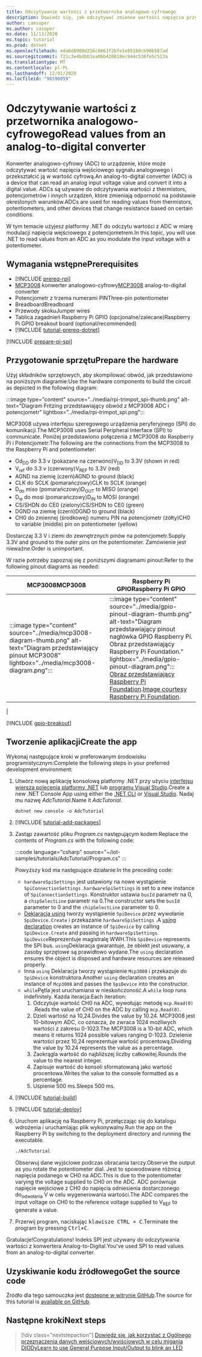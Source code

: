 ```yaml
---
title: Odczytywanie wartości z przetwornika analogowo-cyfrowego
description: Dowiedz się, jak odczytywać zmienne wartości napięcia przy użyciu konwertera Analog-to-Digital.
author: camsoper
ms.author: casoper
ms.date: 11/13/2020
ms.topic: tutorial
ms.prod: dotnet
ms.openlocfilehash: eda6d8980d256c8063f2bfe1e051b0cb90b587ad
ms.sourcegitcommit: 721c3e4bdbb1ea0bb420818ec944c538fe5c513a
ms.translationtype: MT
ms.contentlocale: pl-PL
ms.lasthandoff: 12/01/2020
ms.locfileid: "96590059"
---
```

<!--markdownlint-disable DOCSMD011 -->
# <a name="read-values-from-an-analog-to-digital-converter"></a><span data-ttu-id="84518-103">Odczytywanie wartości z przetwornika analogowo-cyfrowego</span><span class="sxs-lookup"><span data-stu-id="84518-103">Read values from an analog-to-digital converter</span></span>

<span data-ttu-id="84518-104">Konwerter analogowo-cyfrowy (ADC) to urządzenie, które może odczytywać wartość napięcia wejściowego sygnału analogowego i przekształcić ją w wartość cyfrową.</span><span class="sxs-lookup"><span data-stu-id="84518-104">An analog-to-digital converter (ADC) is a device that can read an analog input voltage value and convert it into a digital value.</span></span> <span data-ttu-id="84518-105">ADCs są używane do odczytywania wartości z thermistors, potencjometrów i innych urządzeń, które zmieniają odporność na podstawie określonych warunków.</span><span class="sxs-lookup"><span data-stu-id="84518-105">ADCs are used for reading values from thermistors, potentiometers, and other devices that change resistance based on certain conditions.</span></span>

<span data-ttu-id="84518-106">W tym temacie użyjesz platformy .NET do odczytu wartości z ADC w miarę modulacji napięcia wejściowego z potencjometrem.</span><span class="sxs-lookup"><span data-stu-id="84518-106">In this topic, you will use .NET to read values from an ADC as you modulate the input voltage with a potentiometer.</span></span>

## <a name="prerequisites"></a><span data-ttu-id="84518-107">Wymagania wstępne</span><span class="sxs-lookup"><span data-stu-id="84518-107">Prerequisites</span></span>

- [!INCLUDE [prereq-rpi](../includes/prereq-rpi.md)]
- <span data-ttu-id="84518-108">[MCP3008](https://www.microchip.com/wwwproducts/MCP3008) <span class="docon docon-navigate-external x-hidden-focus"></span> konwerter analogowo-cyfrowy</span><span class="sxs-lookup"><span data-stu-id="84518-108">[MCP3008](https://www.microchip.com/wwwproducts/MCP3008) <span class="docon docon-navigate-external x-hidden-focus"></span> analog-to-digital converter</span></span>
- <span data-ttu-id="84518-109">Potencjometr z trzema numerami PIN</span><span class="sxs-lookup"><span data-stu-id="84518-109">Three-pin potentiometer</span></span>
- <span data-ttu-id="84518-110">Breadboard</span><span class="sxs-lookup"><span data-stu-id="84518-110">Breadboard</span></span>
- <span data-ttu-id="84518-111">Przewody skoku</span><span class="sxs-lookup"><span data-stu-id="84518-111">Jumper wires</span></span>
- <span data-ttu-id="84518-112">Tablica zagadnień Raspberry Pi GPIO (opcjonalne/zalecane)</span><span class="sxs-lookup"><span data-stu-id="84518-112">Raspberry Pi GPIO breakout board (optional/recommended)</span></span>
- [!INCLUDE [tutorial-prereq-dotnet](../includes/tutorial-prereq-dotnet.md)]

[!INCLUDE [prepare-pi-spi](../includes/prepare-pi-spi.md)]

## <a name="prepare-the-hardware"></a><span data-ttu-id="84518-113">Przygotowanie sprzętu</span><span class="sxs-lookup"><span data-stu-id="84518-113">Prepare the hardware</span></span>

<span data-ttu-id="84518-114">Użyj składników sprzętowych, aby skompilować obwód, jak przedstawiono na poniższym diagramie:</span><span class="sxs-lookup"><span data-stu-id="84518-114">Use the hardware components to build the circuit as depicted in the following diagram:</span></span>

:::image type="content" source="../media/rpi-trimpot_spi-thumb.png" alt-text="Diagram Fritzing przedstawiający obwód z MCP3008 ADC i potencjometr" lightbox="../media/rpi-trimpot_spi.png":::

<span data-ttu-id="84518-116">MCP3008 używa interfejsu szeregowego urządzenia peryferyjnego (SPI) do komunikacji.</span><span class="sxs-lookup"><span data-stu-id="84518-116">The MCP3008 uses Serial Peripheral Interface (SPI) to communicate.</span></span> <span data-ttu-id="84518-117">Poniżej przedstawiono połączenia z MCP3008 do Raspberry Pi i Potencjometr:</span><span class="sxs-lookup"><span data-stu-id="84518-117">The following are the connections from the MCP3008 to the Raspberry Pi and potentiometer:</span></span>

- <span data-ttu-id="84518-118">Od<sub>DD</sub> do 3.3 v (pokazane na czerwono)</span><span class="sxs-lookup"><span data-stu-id="84518-118">V<sub>DD</sub> to 3.3V (shown in red)</span></span>
- <span data-ttu-id="84518-119">V<sub>ref</sub> do 3.3 v (czerwony)</span><span class="sxs-lookup"><span data-stu-id="84518-119">V<sub>REF</sub> to 3.3V (red)</span></span>
- <span data-ttu-id="84518-120">AGND na ziemię (czerń)</span><span class="sxs-lookup"><span data-stu-id="84518-120">AGND to ground (black)</span></span>
- <span data-ttu-id="84518-121">CLK do SCLK (pomarańczowy)</span><span class="sxs-lookup"><span data-stu-id="84518-121">CLK to SCLK (orange)</span></span>
- <span data-ttu-id="84518-122">D<sub>do</sub> miso (pomarańczowy)</span><span class="sxs-lookup"><span data-stu-id="84518-122">D<sub>OUT</sub> to MISO (orange)</span></span>
- <span data-ttu-id="84518-123">D<sub>w</sub> do mosi (pomarańczowy)</span><span class="sxs-lookup"><span data-stu-id="84518-123">D<sub>IN</sub> to MOSI (orange)</span></span>
- <span data-ttu-id="84518-124">CS/SHDN do CE0 (zielony)</span><span class="sxs-lookup"><span data-stu-id="84518-124">CS/SHDN to CE0 (green)</span></span>
- <span data-ttu-id="84518-125">DGND na ziemię (czerń)</span><span class="sxs-lookup"><span data-stu-id="84518-125">DGND to ground (black)</span></span>
- <span data-ttu-id="84518-126">CH0 do zmiennej (środkowej) numeru PIN na potencjometr (żółty)</span><span class="sxs-lookup"><span data-stu-id="84518-126">CH0 to variable (middle) pin on potentiometer (yellow)</span></span>

<span data-ttu-id="84518-127">Dostarczaj 3.3 V i ziemi do zewnętrznych pinów na potencjometr.</span><span class="sxs-lookup"><span data-stu-id="84518-127">Supply 3.3V and ground to the outer pins on the potentiometer.</span></span> <span data-ttu-id="84518-128">Zamówienie jest nieważne.</span><span class="sxs-lookup"><span data-stu-id="84518-128">Order is unimportant.</span></span>

<span data-ttu-id="84518-129">W razie potrzeby zapoznaj się z poniższymi diagramami pinout:</span><span class="sxs-lookup"><span data-stu-id="84518-129">Refer to the following pinout diagrams as needed:</span></span>

| <span data-ttu-id="84518-130">MCP3008</span><span class="sxs-lookup"><span data-stu-id="84518-130">MCP3008</span></span>  | <span data-ttu-id="84518-131">Raspberry Pi GPIO</span><span class="sxs-lookup"><span data-stu-id="84518-131">Raspberry Pi GPIO</span></span> |
|----------|-------------------|
| :::image type="content" source="../media/mcp3008-diagram-thumb.png" alt-text="Diagram przedstawiający pinout MCP3008" lightbox="../media/mcp3008-diagram.png"::: | :::image type="content" source="../media/gpio-pinout-diagram-thumb.png" alt-text="Diagram przedstawiający pinout nagłówka GPIO Raspberry Pi. Obraz przedstawiający Raspberry Pi Foundation." lightbox="../media/gpio-pinout-diagram.png":::<br /><span data-ttu-id="84518-134">[Obraz przedstawiający Raspberry Pi Foundation](https://www.raspberrypi.org/documentation/usage/gpio/).</span><span class="sxs-lookup"><span data-stu-id="84518-134">[Image courtesy Raspberry Pi Foundation](https://www.raspberrypi.org/documentation/usage/gpio/).</span></span>
 |

[!INCLUDE [gpio-breakout](../includes/gpio-breakout.md)]

## <a name="create-the-app"></a><span data-ttu-id="84518-135">Tworzenie aplikacji</span><span class="sxs-lookup"><span data-stu-id="84518-135">Create the app</span></span>

<span data-ttu-id="84518-136">Wykonaj następujące kroki w preferowanym środowisku programistycznym:</span><span class="sxs-lookup"><span data-stu-id="84518-136">Complete the following steps in your preferred development environment:</span></span>

1. <span data-ttu-id="84518-137">Utwórz nową aplikację konsolową platformy .NET przy użyciu [interfejsu wiersza polecenia platformy .NET](../../core/tools/dotnet-new.md) lub [programu Visual Studio](../../core/tutorials/with-visual-studio.md).</span><span class="sxs-lookup"><span data-stu-id="84518-137">Create a new .NET Console App using either the [.NET CLI](../../core/tools/dotnet-new.md) or [Visual Studio](../../core/tutorials/with-visual-studio.md).</span></span> <span data-ttu-id="84518-138">Nadaj mu nazwę *AdcTutorial*.</span><span class="sxs-lookup"><span data-stu-id="84518-138">Name it *AdcTutorial*.</span></span>

    ```dotnetcli
    dotnet new console -o AdcTutorial
    ```

1. [!INCLUDE [tutorial-add-packages](../includes/tutorial-add-packages.md)]
1. <span data-ttu-id="84518-139">Zastąp zawartość pliku *Program.cs* następującym kodem:</span><span class="sxs-lookup"><span data-stu-id="84518-139">Replace the contents of *Program.cs* with the following code:</span></span>

    :::code language="csharp" source="~/iot-samples/tutorials/AdcTutorial/Program.cs" :::

    <span data-ttu-id="84518-140">Powyższy kod ma następujące działanie:</span><span class="sxs-lookup"><span data-stu-id="84518-140">In the preceding code:</span></span>

    - <span data-ttu-id="84518-141">`hardwareSpiSettings` jest ustawiony na nowe wystąpienie `SpiConnectionSettings` .</span><span class="sxs-lookup"><span data-stu-id="84518-141">`hardwareSpiSettings` is set to a new instance of `SpiConnectionSettings`.</span></span> <span data-ttu-id="84518-142">Konstruktor ustawia `busId` parametr na 0, a `chipSelectLine` parametr na 0.</span><span class="sxs-lookup"><span data-stu-id="84518-142">The constructor sets the `busId` parameter to 0 and the `chipSelectLine` parameter to 0.</span></span>
    - <span data-ttu-id="84518-143">[Deklaracja using](../../csharp/whats-new/csharp-8.md#using-declarations) tworzy wystąpienie `SpiDevice` przez wywołanie `SpiDevice.Create` i przekazanie `hardwareSpiSettings` .</span><span class="sxs-lookup"><span data-stu-id="84518-143">A [using declaration](../../csharp/whats-new/csharp-8.md#using-declarations) creates an instance of `SpiDevice` by calling `SpiDevice.Create` and passing in `hardwareSpiSettings`.</span></span> <span data-ttu-id="84518-144">`SpiDevice`Reprezentuje magistralę WWH.</span><span class="sxs-lookup"><span data-stu-id="84518-144">This `SpiDevice` represents the SPI bus.</span></span> <span data-ttu-id="84518-145">`using`Deklaracja gwarantuje, że obiekt jest usuwany, a zasoby sprzętowe są prawidłowo wydane.</span><span class="sxs-lookup"><span data-stu-id="84518-145">The `using` declaration ensures the object is disposed and hardware resources are released properly.</span></span>
    - <span data-ttu-id="84518-146">Inna `using` Deklaracja tworzy wystąpienie `Mcp3008` i przekazuje do `SpiDevice` konstruktora.</span><span class="sxs-lookup"><span data-stu-id="84518-146">Another `using` declaration creates an instance of `Mcp3008` and passes the `SpiDevice` into the constructor.</span></span>
    - <span data-ttu-id="84518-147">`while`Pętla jest uruchamiana w nieskończoność.</span><span class="sxs-lookup"><span data-stu-id="84518-147">A `while` loop runs indefinitely.</span></span> <span data-ttu-id="84518-148">Każda iteracja:</span><span class="sxs-lookup"><span data-stu-id="84518-148">Each iteration:</span></span>
        1. <span data-ttu-id="84518-149">Odczytuje wartość CH0 na ADC, wywołując metodę `mcp.Read(0)` .</span><span class="sxs-lookup"><span data-stu-id="84518-149">Reads the value of CH0 on the ADC by calling `mcp.Read(0)`.</span></span>
        1. <span data-ttu-id="84518-150">Dzieli wartość na 10,24.</span><span class="sxs-lookup"><span data-stu-id="84518-150">Divides the value by 10.24.</span></span> <span data-ttu-id="84518-151">MCP3008 jest 10-bitowym ADC, co oznacza, że zwraca 1024 możliwych wartości z zakresu 0-1023.</span><span class="sxs-lookup"><span data-stu-id="84518-151">The MCP3008 is a 10-bit ADC, which means it returns 1024 possible values ranging 0-1023.</span></span> <span data-ttu-id="84518-152">Dzielenie wartości przez 10,24 reprezentuje wartość procentową.</span><span class="sxs-lookup"><span data-stu-id="84518-152">Dividing the value by 10.24 represents the value as a percentage.</span></span>
        1. <span data-ttu-id="84518-153">Zaokrągla wartość do najbliższej liczby całkowitej.</span><span class="sxs-lookup"><span data-stu-id="84518-153">Rounds the value to the nearest integer.</span></span>
        1. <span data-ttu-id="84518-154">Zapisuje wartość do konsoli sformatowaną jako wartość procentowa.</span><span class="sxs-lookup"><span data-stu-id="84518-154">Writes the value to the console formatted as a percentage.</span></span>
        1. <span data-ttu-id="84518-155">Uśpienie 500 ms.</span><span class="sxs-lookup"><span data-stu-id="84518-155">Sleeps 500 ms.</span></span>

1. [!INCLUDE [tutorial-build](../includes/tutorial-build.md)]
1. [!INCLUDE [tutorial-deploy](../includes/tutorial-deploy.md)]
1. <span data-ttu-id="84518-156">Uruchom aplikację na Raspberry Pi, przełączając się do katalogu wdrożenia i uruchamiając plik wykonywalny.</span><span class="sxs-lookup"><span data-stu-id="84518-156">Run the app on the Raspberry Pi by switching to the deployment directory and running the executable.</span></span>

    ```bash
    ./AdcTutorial
    ```

    <span data-ttu-id="84518-157">Obserwuj dane wyjściowe podczas obracania tarczy.</span><span class="sxs-lookup"><span data-stu-id="84518-157">Observe the output as you rotate the potentiometer dial.</span></span> <span data-ttu-id="84518-158">Jest to spowodowane różnicą napięcia podanego w CH0 na ADC.</span><span class="sxs-lookup"><span data-stu-id="84518-158">This is due to the potentiometer varying the voltage supplied to CH0 on the ADC.</span></span> <span data-ttu-id="84518-159">ADC porównuje napięcie wejściowe z CH0 do napięcia odniesienia dostarczonego do<sub>odwołania</sub> V w celu wygenerowania wartości.</span><span class="sxs-lookup"><span data-stu-id="84518-159">The ADC compares the input voltage on CH0 to the reference voltage supplied to V<sub>REF</sub> to generate a value.</span></span>

1. <span data-ttu-id="84518-160">Przerwij program, naciskając <kbd>klawisze CTRL + C</kbd>.</span><span class="sxs-lookup"><span data-stu-id="84518-160">Terminate the program by pressing <kbd>Ctrl+C</kbd>.</span></span>

<span data-ttu-id="84518-161">Gratulacje!</span><span class="sxs-lookup"><span data-stu-id="84518-161">Congratulations!</span></span> <span data-ttu-id="84518-162">Indeks SPI jest używany do odczytywania wartości z konwertera Analog-to-Digital.</span><span class="sxs-lookup"><span data-stu-id="84518-162">You've used SPI to read values from an analog-to-digital converter.</span></span>

## <a name="get-the-source-code"></a><span data-ttu-id="84518-163">Uzyskiwanie kodu źródłowego</span><span class="sxs-lookup"><span data-stu-id="84518-163">Get the source code</span></span>

<span data-ttu-id="84518-164">Źródło dla tego samouczka jest [dostępne w witrynie GitHub](https://github.com/MicrosoftDocs/dotnet-iot-assets/tree/master/tutorials/AdcTutorial).</span><span class="sxs-lookup"><span data-stu-id="84518-164">The source for this tutorial is [available on GitHub](https://github.com/MicrosoftDocs/dotnet-iot-assets/tree/master/tutorials/AdcTutorial).</span></span> <span class="docon docon-navigate-external x-hidden-focus"></span>

## <a name="next-steps"></a><span data-ttu-id="84518-165">Następne kroki</span><span class="sxs-lookup"><span data-stu-id="84518-165">Next steps</span></span>

> [!div class="nextstepaction"]
> [<span data-ttu-id="84518-166">Dowiedz się, jak korzystać z Ogólnego przeznaczenia danych wejściowych/wyjściowych w celu migania DIODy</span><span class="sxs-lookup"><span data-stu-id="84518-166">Learn to use General Purpose Input/Output to blink an LED</span></span>](../tutorials/blink-led.md)
